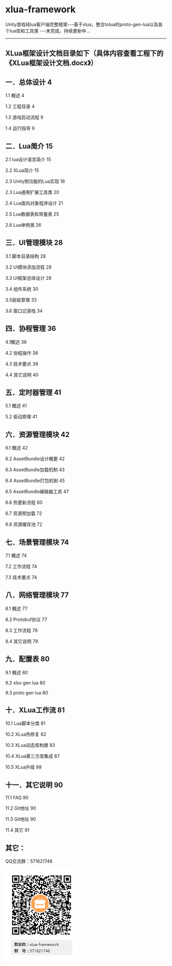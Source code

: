 # xlua-framework
Unity游戏纯lua客户端完整框架---基于xlua，整合tolua的proto-gen-lua以及各个lua库和工具类
---未完成，持续更新中...

-------------------------------------------------------------------

XLua框架设计文档目录如下（具体内容查看工程下的《XLua框架设计文档.docx》）
-
一．总体设计	4
-
1.1 概述	4

1.2 工程目录	4

1.3 游戏启动流程	9

1.4 运行指导	9

二．Lua简介	15
-

2.1 lua设计语言简介	15

2.2 XLua简介	15

2.3 Unity侧功能的Lua实现	18

2.3 Lua通用扩展工具类	20

2.4 Lua面向对象程序设计	21

2.5 Lua数据表和常量表	25

2.6 Lua单例类	26

三．UI管理模块	28
-

3.1 脚本目录结构	28

3.2 UI模块添加流程	28

3.3 UI框架总体设计	28

3.4 组件系统	30

3.5层级管理	33

3.6 窗口记录栈	34

四．协程管理	36
-

4.1概述	36

4.2 协程操作	36

4.3 技术要点	39

4.4 其它说明	40

五．定时器管理	41
-

5.1 概述	41

5.2 驱动原理	41

六．资源管理模块	42
-

6.1 概述	42

6.2 AssetBundle设计概要	42

6.3 AssetBundle加载机制	43

6.4 AssetBundle打包机制	45

6.5 AssetBundle编辑器工具	47

6.6 热更新流程	60

6.7 资源预加载	72

6.8 资源缓存池	72

七．场景管理模块	74
-

7.1 概述	74

7.2 工作流程	74

7.3 技术要点	74

八．网络管理模块	77
-

8.1 概述	77

8.2 Protobuf协议	77

8.3 工作流程	78

8.4 其它说明	79

九．配置表	80
-

9.1 概述	80

9.2 xlsx gen lua	80

9.3 proto gen lua	80

十．XLua工作流	81
-

10.1 Lua脚本分类	81

10.2 XLua热修复	82

10.3 XLua动态库构建	83

10.4 XLua第三方库集成	87

10.5 XLua升级	88

十一．其它说明	90
-

11.1 FAQ	90

11.2 Git地址	90

11.3 Git地址	90

11.4 其它	91

其它：
-
QQ交流群：571621746

![image](https://github.com/smilehao/xlua-framework/raw/master/images/xlua-framework.png)


 
